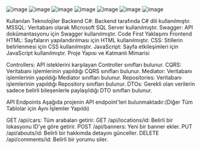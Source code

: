 ![image](https://github.com/erdem-abat/UdemyCarBook/assets/28300161/53d62c44-45f4-4e94-8cff-0f7b0eecd9c2)
![image](https://github.com/erdem-abat/UdemyCarBook/assets/28300161/72177712-ca84-4e7f-8e29-dda1e7425820)
![image](https://github.com/erdem-abat/UdemyCarBook/assets/28300161/d2a802f8-632a-4105-a1b4-a7cc360a53d3)
![image](https://github.com/erdem-abat/UdemyCarBook/assets/28300161/e01e3d23-7c91-4872-b979-2960d8a434e5)
![image](https://github.com/erdem-abat/UdemyCarBook/assets/28300161/e5809ed2-aeb3-4e42-aa56-c7a0e4072136)
![image](https://github.com/erdem-abat/UdemyCarBook/assets/28300161/3f52854f-59b3-44fc-ac17-4961620c863b)
![image](https://github.com/erdem-abat/UdemyCarBook/assets/28300161/96d025c3-3a27-4c2d-9ffb-3abaaddd8517)


Kullanılan Teknolojiler
Backend
C#: Backend tarafında C# dili kullanılmıştır.
MSSQL: Veritabanı olarak Microsoft SQL Server kullanılmıştır.
Swagger: API dokümantasyonu için Swagger kullanılmıştır.
Code First Yaklaşımı
Frontend
HTML: Sayfaların yapılandırılması için HTML kullanılmıştır.
CSS: Stillerin belirlenmesi için CSS kullanılmıştır.
JavaScript: Sayfa etkileşimleri için JavaScript kullanılmıştır.
Proje Yapısı ve Katmanlı Mimarisi

Controllers: API isteklerini karşılayan Controller sınıfları bulunur.
CQRS: Veritabanı işlemlerinin yapıldığı CQRS sınıfları bulunur.
Mediator: Veritabanı işlemlerinin yapıldığı Mediator sınıfları bulunur.
Repositories: Veritabanı işlemlerinin yapıldığı Repository sınıfları bulunur.
DTOs: Gerekli olan verilerin sadece belirli bileşenlerle paylaşıldığı DTO sınıfları bulunur.

API Endpoints
Aşağıda projenin API endpoint'leri bulunmaktadır:(Diğer Tüm Tablolar için Aynı İşlemler Yapıldı)

GET /api/cars: Tüm arabaları getirir.
GET /api/locations/id: Belirli bir lokasyonu ID'ye göre getirir.
POST /api/banners: Yeni bir banner ekler.
PUT /api/abouts/id: Belirli bir hakkımda detayını günceller.
DELETE /api/comments/id: Belirli bir yorumu siler.
